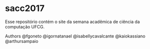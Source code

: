 # sacc2017
Esse repositório contém o site da semana acadêmica de ciência da computação UFCG.

Authors
@fgoneto
@igornatanael
@isabellycavalcante
@kaiokassiano
@arthursampaio
